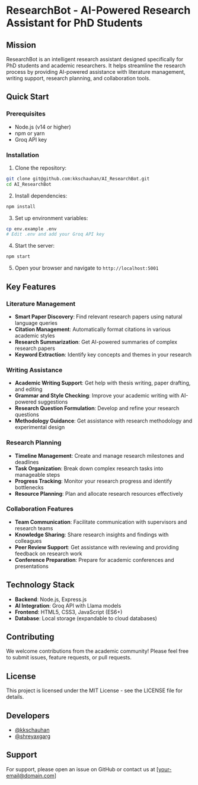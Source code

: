 # ResearchBot - AI-Powered Research Assistant for PhD Students

## Mission
ResearchBot is an intelligent research assistant designed specifically for PhD students and academic researchers. It helps streamline the research process by providing AI-powered assistance with literature management, writing support, research planning, and collaboration tools.

## Quick Start

### Prerequisites
- Node.js (v14 or higher)
- npm or yarn
- Groq API key

### Installation
1. Clone the repository:
```bash
git clone git@github.com:kkschauhan/AI_ResearchBot.git
cd AI_ResearchBot
```

2. Install dependencies:
```bash
npm install
```

3. Set up environment variables:
```bash
cp env.example .env
# Edit .env and add your Groq API key
```

4. Start the server:
```bash
npm start
```

5. Open your browser and navigate to `http://localhost:5001`

## Key Features

### Literature Management
- **Smart Paper Discovery**: Find relevant research papers using natural language queries
- **Citation Management**: Automatically format citations in various academic styles
- **Research Summarization**: Get AI-powered summaries of complex research papers
- **Keyword Extraction**: Identify key concepts and themes in your research

### Writing Assistance
- **Academic Writing Support**: Get help with thesis writing, paper drafting, and editing
- **Grammar and Style Checking**: Improve your academic writing with AI-powered suggestions
- **Research Question Formulation**: Develop and refine your research questions
- **Methodology Guidance**: Get assistance with research methodology and experimental design

### Research Planning
- **Timeline Management**: Create and manage research milestones and deadlines
- **Task Organization**: Break down complex research tasks into manageable steps
- **Progress Tracking**: Monitor your research progress and identify bottlenecks
- **Resource Planning**: Plan and allocate research resources effectively

### Collaboration Features
- **Team Communication**: Facilitate communication with supervisors and research teams
- **Knowledge Sharing**: Share research insights and findings with colleagues
- **Peer Review Support**: Get assistance with reviewing and providing feedback on research work
- **Conference Preparation**: Prepare for academic conferences and presentations

## Technology Stack
- **Backend**: Node.js, Express.js
- **AI Integration**: Groq API with Llama models
- **Frontend**: HTML5, CSS3, JavaScript (ES6+)
- **Database**: Local storage (expandable to cloud databases)

## Contributing
We welcome contributions from the academic community! Please feel free to submit issues, feature requests, or pull requests.

## License
This project is licensed under the MIT License - see the LICENSE file for details.

## Developers
- [@kkschauhan](https://github.com/kkschauhan)
- [@shreyaxgarg](https://github.com/shreyaxgarg)

## Support
For support, please open an issue on GitHub or contact us at [your-email@domain.com]
